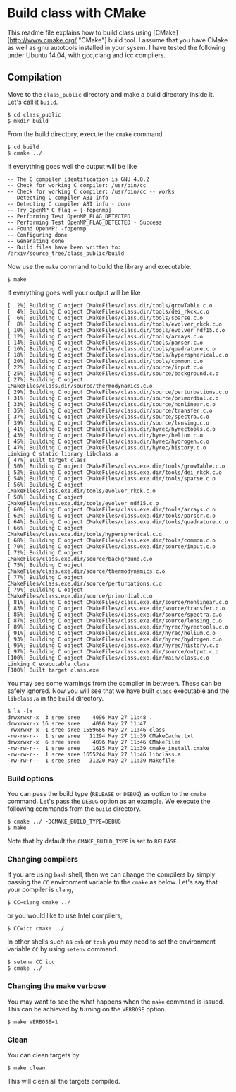 # Build class with CMake

This readme file explains how to build class using [CMake][http://www.cmake.org/ "CMake"] build 
tool. I assume that you have CMake as well as gnu autotools installed in your sysem. I have tested
the following under Ubuntu 14.04, with gcc,clang and icc compilers.

## Compilation

Move to the `class_public` directory and make a build directory inside it. Let's call it `build`.

	$ cd class_public
	$ mkdir build
	
From the build directory, execute the `cmake` command.

	$ cd build
	$ cmake ../
	
If everything goes well the output will be like

	-- The C compiler identification is GNU 4.8.2
	-- Check for working C compiler: /usr/bin/cc
	-- Check for working C compiler: /usr/bin/cc -- works
	-- Detecting C compiler ABI info
	-- Detecting C compiler ABI info - done
	-- Try OpenMP C flag = [-fopenmp]
	-- Performing Test OpenMP_FLAG_DETECTED
	-- Performing Test OpenMP_FLAG_DETECTED - Success
	-- Found OpenMP: -fopenmp  
	-- Configuring done
	-- Generating done
	-- Build files have been written to: /arxiv/source_tree/class_public/build
	
Now use the `make` command to build the library and executable.

	$ make
	
If everything goes well your output will be like

	[  2%] Building C object CMakeFiles/class.dir/tools/growTable.c.o
	[  4%] Building C object CMakeFiles/class.dir/tools/dei_rkck.c.o
	[  6%] Building C object CMakeFiles/class.dir/tools/sparse.c.o
	[  8%] Building C object CMakeFiles/class.dir/tools/evolver_rkck.c.o
	[ 10%] Building C object CMakeFiles/class.dir/tools/evolver_ndf15.c.o
	[ 12%] Building C object CMakeFiles/class.dir/tools/arrays.c.o
	[ 14%] Building C object CMakeFiles/class.dir/tools/parser.c.o
	[ 16%] Building C object CMakeFiles/class.dir/tools/quadrature.c.o
	[ 18%] Building C object CMakeFiles/class.dir/tools/hyperspherical.c.o
	[ 20%] Building C object CMakeFiles/class.dir/tools/common.c.o
	[ 22%] Building C object CMakeFiles/class.dir/source/input.c.o
	[ 25%] Building C object CMakeFiles/class.dir/source/background.c.o
	[ 27%] Building C object CMakeFiles/class.dir/source/thermodynamics.c.o
	[ 29%] Building C object CMakeFiles/class.dir/source/perturbations.c.o
	[ 31%] Building C object CMakeFiles/class.dir/source/primordial.c.o
	[ 33%] Building C object CMakeFiles/class.dir/source/nonlinear.c.o
	[ 35%] Building C object CMakeFiles/class.dir/source/transfer.c.o
	[ 37%] Building C object CMakeFiles/class.dir/source/spectra.c.o
	[ 39%] Building C object CMakeFiles/class.dir/source/lensing.c.o
	[ 41%] Building C object CMakeFiles/class.dir/hyrec/hyrectools.c.o
	[ 43%] Building C object CMakeFiles/class.dir/hyrec/helium.c.o
	[ 45%] Building C object CMakeFiles/class.dir/hyrec/hydrogen.c.o
	[ 47%] Building C object CMakeFiles/class.dir/hyrec/history.c.o
	Linking C static library libclass.a
	[ 47%] Built target class
	[ 50%] Building C object CMakeFiles/class.exe.dir/tools/growTable.c.o
	[ 52%] Building C object CMakeFiles/class.exe.dir/tools/dei_rkck.c.o
	[ 54%] Building C object CMakeFiles/class.exe.dir/tools/sparse.c.o
	[ 56%] Building C object CMakeFiles/class.exe.dir/tools/evolver_rkck.c.o
	[ 58%] Building C object CMakeFiles/class.exe.dir/tools/evolver_ndf15.c.o
	[ 60%] Building C object CMakeFiles/class.exe.dir/tools/arrays.c.o
	[ 62%] Building C object CMakeFiles/class.exe.dir/tools/parser.c.o
	[ 64%] Building C object CMakeFiles/class.exe.dir/tools/quadrature.c.o
	[ 66%] Building C object CMakeFiles/class.exe.dir/tools/hyperspherical.c.o
	[ 68%] Building C object CMakeFiles/class.exe.dir/tools/common.c.o
	[ 70%] Building C object CMakeFiles/class.exe.dir/source/input.c.o
	[ 72%] Building C object CMakeFiles/class.exe.dir/source/background.c.o
	[ 75%] Building C object CMakeFiles/class.exe.dir/source/thermodynamics.c.o
	[ 77%] Building C object CMakeFiles/class.exe.dir/source/perturbations.c.o
	[ 79%] Building C object CMakeFiles/class.exe.dir/source/primordial.c.o
	[ 81%] Building C object CMakeFiles/class.exe.dir/source/nonlinear.c.o
	[ 83%] Building C object CMakeFiles/class.exe.dir/source/transfer.c.o
	[ 85%] Building C object CMakeFiles/class.exe.dir/source/spectra.c.o
	[ 87%] Building C object CMakeFiles/class.exe.dir/source/lensing.c.o
	[ 89%] Building C object CMakeFiles/class.exe.dir/hyrec/hyrectools.c.o
	[ 91%] Building C object CMakeFiles/class.exe.dir/hyrec/helium.c.o
	[ 93%] Building C object CMakeFiles/class.exe.dir/hyrec/hydrogen.c.o
	[ 95%] Building C object CMakeFiles/class.exe.dir/hyrec/history.c.o
	[ 97%] Building C object CMakeFiles/class.exe.dir/source/output.c.o
	[100%] Building C object CMakeFiles/class.exe.dir/main/class.c.o
	Linking C executable class
	[100%] Built target class.exe

You may see some warnings from the compiler in between. These can be safely ignored. Now you will
see that we have built `class` executable and the `libclass.a` in the `build` directory.

	$ ls -la
	drwxrwxr-x  3 sree sree    4096 May 27 11:48 .
	drwxrwxr-x 16 sree sree    4096 May 27 11:47 ..
	-rwxrwxr-x  1 sree sree 1559666 May 27 11:46 class
	-rw-rw-r--  1 sree sree   11294 May 27 11:39 CMakeCache.txt
	drwxrwxr-x  6 sree sree    4096 May 27 11:46 CMakeFiles
	-rw-rw-r--  1 sree sree    1615 May 27 11:39 cmake_install.cmake
	-rw-rw-r--  1 sree sree 1655244 May 27 11:46 libclass.a
	-rw-rw-r--  1 sree sree   31220 May 27 11:39 Makefile

### Build options

You can pass the build type (`RELEASE` or `DEBUG`) as option to the `cmake` command. Let's pass the 
`DEBUG` option as an example. We execute the following commands from the `build` directory.

	$ cmake ../ -DCMAKE_BUILD_TYPE=DEBUG
	$ make
	
Note that by default the `CMAKE_BUILD_TYPE` is set to `RELEASE`.
	
### Changing compilers

If you are using `bash` shell, then we can change the compilers by simply passing the `CC` 
environment variable to the `cmake` as below. Let's say that your compiler is `clang`,

	$ CC=clang cmake ../
	
or you would like to use Intel compilers,

	$ CC=icc cmake ../
	
In other shells such as `csh` or `tcsh` you may need to set the environment variable `CC` by
using `setenv` command.
	
	$ setenv CC icc
	$ cmake ../
	
### Changing the make verbose

You may want to see the what happens when the `make` command is issued. This can be achieved by
turning on the `VERBOSE` option.

	$ make VERBOSE=1
	
### Clean

You can clean targets by 

	$ make clean
	
This will clean all the targets compiled.
	

	
	
	

